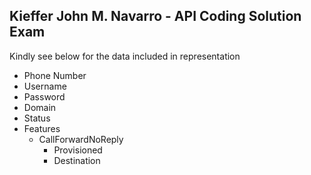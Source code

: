 
## Kieffer John M. Navarro - API Coding Solution Exam

Kindly see below for the data included in representation

- Phone Number
- Username
- Password
- Domain
- Status
- Features
	- CallForwardNoReply
		- Provisioned
		- Destination